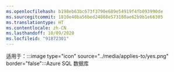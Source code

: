```yaml
---
ms.openlocfilehash: b198eb63bc673f3790e689e54919f4fb093990de
ms.sourcegitcommit: 1810e40ba56bed24868e573180ae62b9b1e66305
ms.translationtype: HT
ms.contentlocale: zh-CN
ms.lasthandoff: 10/09/2020
ms.locfileid: "91872301"
---
```

<Token>适用于：:::image type="icon" source="../media/applies-to/yes.png" border="false":::Azure SQL 数据库</Token> 
